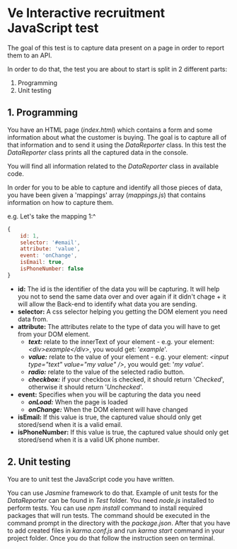 # Ve Interactive recruitment JavaScript test

The goal of this test is to capture data present on a page in order to report them to an API.

In order to do that, the test you are about to start is split in 2 different parts:
  1. Programming
  2. Unit testing

## 1. Programming

You have an HTML page (*index.html*) which contains a form and some information about what the customer is buying. The goal is to capture all of that information and to send it using the *DataReporter* class. In this test the *DataReporter* class prints all the captured data in the console.


You will find all information related to the *DataReporter* class in available code.

In order for you to be able to capture and identify all those pieces of data, you have been given a 'mappings' array (*mappings.js*) that contains information on how to capture them.

e.g. Let's take the mapping 1:^
```javascript
{
    id: 1,
    selector: '#email',
    attribute: 'value',
    event: 'onChange',
    isEmail: true,
    isPhoneNumber: false
}
```
* **id:** The id is the identifier of the data you will be capturing. It will help you not to send the same data over and over again if it didn't chage + it will allow the Back-end to identify what data you are sending.
* **selector:** A css selector helping you getting the DOM element you need data from.
* **attribute:** The attributes relate to the type of data you will have to get from your DOM element.
	* ***text:*** relate to the innerText of your element - e.g. your element: *&lt;div&gt;example&lt;/div&gt;*, you would get: '*example*'.
	* ***value:*** relate to the value of your element - e.g. your element: *&lt;input type="text" value="my value" /&gt;*, you would get: '*my value*'.
	* ***radio:*** relate to the value of the selected radio button.
	* ***checkbox:*** if your checkbox is checked, it should return '*Checked*', otherwise it should return '*Unchecked*'.
* **event:** Specifies when you will be capturing the data you need
	* ***onLoad:*** When the page is loaded
	* ***onChange:*** When the DOM element will have changed
* **isEmail:** If this value is true, the captured value should only get stored/send when it is a valid email.
* **isPhoneNumber:** If this value is true, the captured value should only get stored/send when it is a valid UK phone number.


## 2. Unit testing

You are to unit test the JavaScript code you have written.

You can use *Jasmine* framework to do that.
Example of unit tests for the *DataReporter* can be found in *Test* folder.
You need *node.js* installed to perform tests.
You can use *npm install* command to install required packages that will run tests. The command should be executed in the command prompt in the directory with the *package.json*.
After that you have to add created files in *karma.conf.js* and run *karma start* command in your project folder. Once you do that follow the instruction seen on terminal.
